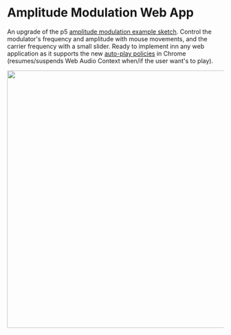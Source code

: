 # Amplitude Modulation Web App

An upgrade of the p5 [amplitude modulation example sketch](https://p5js.org/examples/sound-amplitude-modulation.html). Control the modulator's frequency and amplitude with mouse movements, and the carrier frequency with a small slider. Ready to implement inn any web application as it supports the new [auto-play policies](https://developer.chrome.com/blog/autoplay/) in Chrome (resumes/suspends Web Audio Context when/if the user want's to play).

<p align="center">
 <img src="./fig/fig.gif" width=600>
</p>
